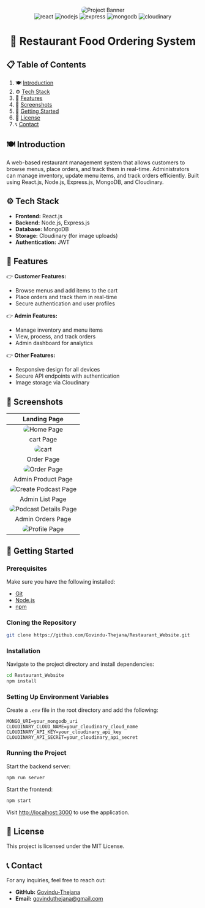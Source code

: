 <div align="center">
  <br />
      <img src="assets/screenshots/herosection.png" alt="Project Banner" style="border-radius:12px; max-width:100%;">
  <br />

  <div>
    <img src="https://img.shields.io/badge/-React-black?style=for-the-badge&logoColor=white&logo=react&color=61DAFB" alt="react" />
    <img src="https://img.shields.io/badge/-Node.js-black?style=for-the-badge&logoColor=white&logo=node.js&color=339933" alt="nodejs" />
    <img src="https://img.shields.io/badge/-Express-black?style=for-the-badge&logoColor=white&logo=express&color=000000" alt="express" />
    <img src="https://img.shields.io/badge/-MongoDB-black?style=for-the-badge&logoColor=white&logo=mongodb&color=47A248" alt="mongodb" />
    <img src="https://img.shields.io/badge/-Cloudinary-black?style=for-the-badge&logoColor=white&logo=cloudinary&color=F26C4F" alt="cloudinary" />
  </div>

  <h1 align="center">🍴 Restaurant Food Ordering System</h1>
</div>

## 📋 Table of Contents

1. 🍽️ [Introduction](#introduction)
2. ⚙️ [Tech Stack](#tech-stack)
3. 🔋 [Features](#features)
4. 📸 [Screenshots](#screenshots)
5. 🚀 [Getting Started](#getting-started)
6. 📄 [License](#license)
7. 📞 [Contact](#contact)

## 🍽️ Introduction

A web-based restaurant management system that allows customers to browse menus, place orders, and track them in real-time. Administrators can manage inventory, update menu items, and track orders efficiently. Built using React.js, Node.js, Express.js, MongoDB, and Cloudinary.

## ⚙️ Tech Stack

- **Frontend:** React.js
- **Backend:** Node.js, Express.js
- **Database:** MongoDB
- **Storage:** Cloudinary (for image uploads)
- **Authentication:** JWT

## 🔋 Features

👉 **Customer Features:**

- Browse menus and add items to the cart
- Place orders and track them in real-time
- Secure authentication and user profiles

👉 **Admin Features:**

- Manage inventory and menu items
- View, process, and track orders
- Admin dashboard for analytics

👉 **Other Features:**

- Responsive design for all devices
- Secure API endpoints with authentication
- Image storage via Cloudinary

## <a name="screenshots">📸 Screenshots</a>

| Landing Page |
| :-----------: |
|  <img src="assets/screenshots/heroSection.png" alt="Home Page" style="border-radius:12px; max-width:100%;">  |
| cart Page|
|  <img src="assets/screenshots/cart.png" alt="cart" style="border-radius:12px; max-width:100%;">  |
| Order Page |
| <img src="assets/screenshots/order.png" alt="Order Page" style="border-radius:12px; max-width:100%;">   |
| Admin Product Page |
| <img src="assets/screenshots/adminAdd.png" alt="Create Podcast Page" style="border-radius:12px; max-width:100%;"> |
| Admin List Page |
|  <img src="assets/screenshots/adminList.png" alt="Podcast Details Page" style="border-radius:12px; max-width:100%;"> |
| Admin Orders Page |
|  <img src="assets/screenshots/adminOrders.png" alt="Profile Page" style="border-radius:12px; max-width:100%;"> |


## 🚀 Getting Started

### Prerequisites

Make sure you have the following installed:

- [Git](https://git-scm.com/)
- [Node.js](https://nodejs.org/en)
- [npm](https://www.npmjs.com/)

### Cloning the Repository

```bash
git clone https://github.com/Govindu-Thejana/Restaurant_Website.git
```

### Installation

Navigate to the project directory and install dependencies:

```bash
cd Restaurant_Website
npm install
```

### Setting Up Environment Variables

Create a `.env` file in the root directory and add the following:

```env
MONGO_URI=your_mongodb_uri
CLOUDINARY_CLOUD_NAME=your_cloudinary_cloud_name
CLOUDINARY_API_KEY=your_cloudinary_api_key
CLOUDINARY_API_SECRET=your_cloudinary_api_secret
```

### Running the Project

Start the backend server:

```bash
npm run server
```

Start the frontend:

```bash
npm start
```

Visit [http://localhost:3000](http://localhost:3000) to use the application.

## 📄 License

This project is licensed under the MIT License.

## 📞 Contact

For any inquiries, feel free to reach out:

- **GitHub:** [Govindu-Thejana](https://github.com/Govindu-Thejana)
- **Email:** govinduthejana@gmail.com
